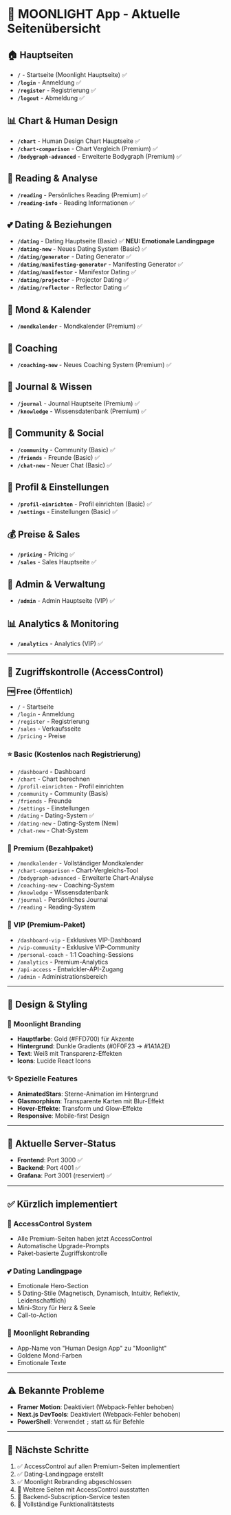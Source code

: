 # 🌙 MOONLIGHT App - Aktuelle Seitenübersicht

## 🏠 Hauptseiten

- **`/`** - Startseite (Moonlight Hauptseite) ✅
- **`/login`** - Anmeldung ✅
- **`/register`** - Registrierung ✅
- **`/logout`** - Abmeldung ✅

## 📊 Chart & Human Design

- **`/chart`** - Human Design Chart Hauptseite ✅
- **`/chart-comparison`** - Chart Vergleich (Premium) ✅
- **`/bodygraph-advanced`** - Erweiterte Bodygraph (Premium) ✅

## 📖 Reading & Analyse

- **`/reading`** - Persönliches Reading (Premium) ✅
- **`/reading-info`** - Reading Informationen ✅

## 💕 Dating & Beziehungen

- **`/dating`** - Dating Hauptseite (Basic) ✅ **NEU: Emotionale Landingpage**
- **`/dating-new`** - Neues Dating System (Basic) ✅
- **`/dating/generator`** - Dating Generator ✅
- **`/dating/manifesting-generator`** - Manifesting Generator ✅
- **`/dating/manifestor`** - Manifestor Dating ✅
- **`/dating/projector`** - Projector Dating ✅
- **`/dating/reflector`** - Reflector Dating ✅

## 🌙 Mond & Kalender

- **`/mondkalender`** - Mondkalender (Premium) ✅

## 🎯 Coaching

- **`/coaching-new`** - Neues Coaching System (Premium) ✅

## 📝 Journal & Wissen

- **`/journal`** - Journal Hauptseite (Premium) ✅
- **`/knowledge`** - Wissensdatenbank (Premium) ✅

## 👥 Community & Social

- **`/community`** - Community (Basic) ✅
- **`/friends`** - Freunde (Basic) ✅
- **`/chat-new`** - Neuer Chat (Basic) ✅

## 👤 Profil & Einstellungen

- **`/profil-einrichten`** - Profil einrichten (Basic) ✅
- **`/settings`** - Einstellungen (Basic) ✅

## 💰 Preise & Sales

- **`/pricing`** - Pricing ✅
- **`/sales`** - Sales Hauptseite ✅

## 🔧 Admin & Verwaltung

- **`/admin`** - Admin Hauptseite (VIP) ✅

## 📊 Analytics & Monitoring

- **`/analytics`** - Analytics (VIP) ✅

---

## 🔐 Zugriffskontrolle (AccessControl)

### 🆓 Free (Öffentlich)

- `/` - Startseite
- `/login` - Anmeldung
- `/register` - Registrierung
- `/sales` - Verkaufsseite
- `/pricing` - Preise

### ⭐ Basic (Kostenlos nach Registrierung)

- `/dashboard` - Dashboard
- `/chart` - Chart berechnen
- `/profil-einrichten` - Profil einrichten
- `/community` - Community (Basis)
- `/friends` - Freunde
- `/settings` - Einstellungen
- `/dating` - Dating-System ✅
- `/dating-new` - Dating-System (New)
- `/chat-new` - Chat-System

### 💎 Premium (Bezahlpaket)

- `/mondkalender` - Vollständiger Mondkalender
- `/chart-comparison` - Chart-Vergleichs-Tool
- `/bodygraph-advanced` - Erweiterte Chart-Analyse
- `/coaching-new` - Coaching-System
- `/knowledge` - Wissensdatenbank
- `/journal` - Persönliches Journal
- `/reading` - Reading-System

### 👑 VIP (Premium-Paket)

- `/dashboard-vip` - Exklusives VIP-Dashboard
- `/vip-community` - Exklusive VIP-Community
- `/personal-coach` - 1:1 Coaching-Sessions
- `/analytics` - Premium-Analytics
- `/api-access` - Entwickler-API-Zugang
- `/admin` - Administrationsbereich

---

## 🎨 Design & Styling

### 🌙 Moonlight Branding

- **Hauptfarbe**: Gold (#FFD700) für Akzente
- **Hintergrund**: Dunkle Gradients (#0F0F23 → #1A1A2E)
- **Text**: Weiß mit Transparenz-Effekten
- **Icons**: Lucide React Icons

### ✨ Spezielle Features

- **AnimatedStars**: Sterne-Animation im Hintergrund
- **Glasmorphism**: Transparente Karten mit Blur-Effekt
- **Hover-Effekte**: Transform und Glow-Effekte
- **Responsive**: Mobile-first Design

---

## 🚀 Aktuelle Server-Status

- **Frontend**: Port 3000 ✅
- **Backend**: Port 4001 ✅
- **Grafana**: Port 3001 (reserviert) ✅

---

## ✅ Kürzlich implementiert

### 🔐 AccessControl System

- Alle Premium-Seiten haben jetzt AccessControl
- Automatische Upgrade-Prompts
- Paket-basierte Zugriffskontrolle

### 💕 Dating Landingpage

- Emotionale Hero-Section
- 5 Dating-Stile (Magnetisch, Dynamisch, Intuitiv, Reflektiv, Leidenschaftlich)
- Mini-Story für Herz & Seele
- Call-to-Action

### 🌙 Moonlight Rebranding

- App-Name von "Human Design App" zu "Moonlight"
- Goldene Mond-Farben
- Emotionale Texte

---

## ⚠️ Bekannte Probleme

- **Framer Motion**: Deaktiviert (Webpack-Fehler behoben)
- **Next.js DevTools**: Deaktiviert (Webpack-Fehler behoben)
- **PowerShell**: Verwendet `;` statt `&&` für Befehle

---

## 🎯 Nächste Schritte

1. ✅ AccessControl auf allen Premium-Seiten implementiert
2. ✅ Dating-Landingpage erstellt
3. ✅ Moonlight Rebranding abgeschlossen
4. 🔄 Weitere Seiten mit AccessControl ausstatten
5. 🔄 Backend-Subscription-Service testen
6. 🔄 Vollständige Funktionalitätstests